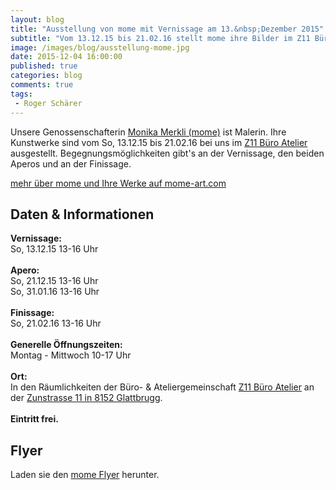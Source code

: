 ```yaml
---
layout: blog
title: "Ausstellung von mome mit Vernissage am 13.&nbsp;Dezember 2015"
subtitle: "Vom 13.12.15 bis 21.02.16 stellt mome ihre Bilder im Z11 Büro Atelier aus. Begegnungsmöglichkeiten gibt's an der Vernissage, Aperos und Finissage."
image: /images/blog/ausstellung-mome.jpg
date: 2015-12-04 16:00:00
published: true
categories: blog
comments: true
tags:
 - Roger Schärer
---
```

Unsere Genossenschafterin <a name="mome" target="_blank" href="http://www.mome-art.com/">Monika Merkli (mome)</a> ist Malerin. Ihre Kunstwerke sind vom So, 13.12.15 bis 21.02.16 bei uns im [Z11 Büro Atelier](/angebote/administration-und-it/z11-buero-atelier/) ausgestellt. Begegnungsmöglichkeiten gibt's an der Vernissage, den beiden Aperos und an der Finissage.

<a href="http://www.mome-art.com/" class="button"><i class="fi-arrow-right"></i> mehr über mome und Ihre Werke auf mome-art.com</a>

<h2>Daten & Informationen</h2>
<p><b>Vernissage:</b><br>So, 13.12.15 13-16 Uhr<br><br>
<b>Apero:</b><br> So, 21.12.15 13-16 Uhr<br>So, 31.01.16 13-16 Uhr<br><br>
<b>Finissage:</b><br> So, 21.02.16 13-16 Uhr<br><br>
<b>Generelle Öffnungszeiten:</b><br> Montag - Mittwoch 10-17 Uhr<br><br>
<b>Ort:</b><br>In den Räumlichkeiten der Büro- & Ateliergemeinschaft <a href="/angebote/administration-und-it/z11-buero-atelier/">Z11 Büro Atelier</a> an der <a target="_blank" href="http://map.search.ch/Glattbrugg,Zunstr.11">Zunstrasse 11 in 8152 Glattbrugg</a>.<br><br>
<b>Eintritt frei.</b></p>

## Flyer

Laden sie den [mome Flyer](/assets/files/z11/z11_ausstellung-mome.pdf) herunter.